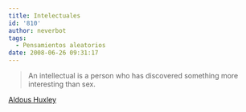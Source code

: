 ```yaml
---
title: Intelectuales
id: '810'
author: neverbot
tags:
  - Pensamientos aleatorios
date: 2008-06-26 09:31:17
---
```


> An intellectual is a person who has discovered something more interesting than sex.

[Aldous Huxley](http://en.wikipedia.org/wiki/Aldous_Huxley)